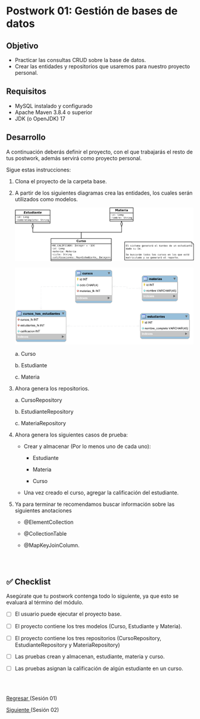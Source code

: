 
# Postwork 01: Gestión de bases de datos

## Objetivo

- Practicar las consultas CRUD sobre la base de datos.
- Crear las entidades y repositorios que usaremos para nuestro proyecto personal.

## Requisitos

- MySQL instalado y configurado
- Apache Maven 3.8.4 o superior
- JDK (o OpenJDK) 17

## Desarrollo

A continuación deberás definir el proyecto, con el que trabajarás el resto de tus postwork, además servirá como proyecto personal.

Sigue estas instrucciones:

1. Clona el proyecto de la carpeta base.

2. A partir de los siguientes diagramas crea las entidades, los cuales serán utilizados como modelos.

    ![Clases](img/Diagrama_de_clases.png)

    ![ER](img/Diagrama_ER.png)

    a. Curso
    
    b. Estudiante
    
    c. Materia

3. Ahora genera los repositorios.

    a. CursoRepository
    
    b. EstudianteRepository

    c. MateriaRepository

4. Ahora genera los siguientes casos de prueba:

    - Crear y almacenar (Por lo menos uno de cada uno):
        
        - Estudiante
    
        - Materia
    
        - Curso
        
    - Una vez creado el curso, agregar la calificación del estudiante.

5. Ya para terminar te recomendamos buscar información sobre las siguientes anotaciones 

    - @ElementCollection
    
    - @CollectionTable
    
    - @MapKeyJoinColumn.

<br/>
<br/>

## ✅ Checklist 

Asegúrate que tu postwork contenga todo lo siguiente, ya que esto se evaluará al término del módulo.

- [ ] El usuario puede ejecutar el proyecto base.

- [ ] El proyecto contiene los tres modelos (Curso, Estudiante y Materia).

- [ ] El proyecto contiene los tres repositorios (CursoRepository, EstudianteRepository y MateriaRepository)

- [ ] Las pruebas crean y almacenan, estudiante, materia y curso.

- [ ] Las pruebas asignan la calificación de algún estudiante en un curso.

<br/>
<br/>

[Regresar ](../Readme.md)(Sesión 01)

[Siguiente ](../../Sesion-02/Readme.md)(Sesión 02)
